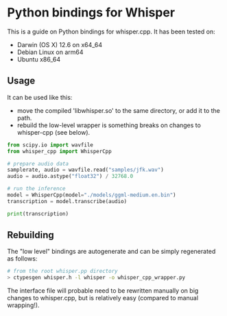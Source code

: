 # Python bindings for Whisper

This is a guide on Python bindings for whisper.cpp. It has been tested on:

  * Darwin (OS X) 12.6 on x64_64
  * Debian Linux on arm64
  * Ubuntu x86_64


## Usage
It can be used like this:

  * move the compiled 'libwhisper.so' to the same directory, or add it to the path.
  * rebuild the low-level wrapper is something breaks on changes to whisper-cpp (see below).

```python
from scipy.io import wavfile
from whisper_cpp import WhisperCpp

# prepare audio data
samplerate, audio = wavfile.read("samples/jfk.wav")
audio = audio.astype("float32") / 32768.0

# run the inference
model = WhisperCpp(model="./models/ggml-medium.en.bin")
transcription = model.transcribe(audio)

print(transcription)
```

## Rebuilding

The "low level" bindings are autogenerate and can be simply regenerated as follows:

```bash
# from the root whisper.pp directory
> ctypesgen whisper.h -l whisper -o whisper_cpp_wrapper.py
```

The interface file will probable need to be rewritten manually on big changes to whisper.cpp, but is relatively easy (compared to manual wrapping!).